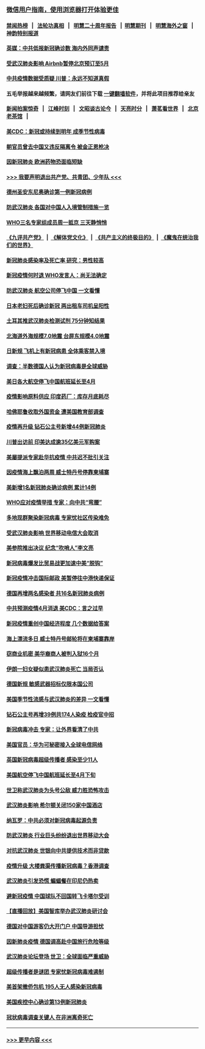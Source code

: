 ### [微信用户指南，使用浏览器打开体验更佳](https://github.com/gfw-breaker/banned-news1/blob/master/indexes/wechat-guide.md?t=0)
#### [禁闻热榜](热点新闻.md?t=0)  &nbsp;&nbsp;|&nbsp;&nbsp; [法轮功真相](https://github.com/gfw-breaker/truth/blob/master/README.md?t=0) &nbsp;&nbsp;|&nbsp;&nbsp; [明慧二十周年报告](https://github.com/gfw-breaker/mh-reports/blob/master/README.md?t=0) &nbsp;&nbsp;|&nbsp;&nbsp;[明慧期刊](https://github.com/gfw-breaker/mh-qikan) &nbsp;&nbsp;|&nbsp;&nbsp; [明慧海外之窗](https://github.com/gfw-breaker/mh-news/blob/master/README.md?t=0) &nbsp;&nbsp;|&nbsp;&nbsp; [神韵特别报道](https://github.com/gfw-breaker/mh-news/blob/master/shenyun.md?t=0)
#### [英媒：中共低报新冠确诊数 海内外同声谴责](../pages/nsc418/n11867421.md?t=02141011) 
#### [受武汉肺炎影响 Airbnb暂停北京预订至5月](../pages/nsc418/n11867428.md?t=02141011) 
#### [中共疫情数据受质疑 川普：永远不知道真假](../pages/nsc418/n11867195.md?t=02141011) 
#### 五毛举报越来越频繁，请网友们前往下载 [一键翻墙软件](https://github.com/gfw-breaker/ssr-accounts)，并将此项目推荐给亲友
#### [新闻拍案惊奇](https://github.com/gfw-breaker/banned-news1/blob/master/pages/link4.md) &nbsp;&nbsp;|&nbsp;&nbsp; [江峰时刻](https://github.com/gfw-breaker/banned-news1/blob/master/pages/link4.md) &nbsp;&nbsp;|&nbsp;&nbsp; [文昭谈古论今](https://github.com/gfw-breaker/banned-news1/blob/master/pages/link4.md) &nbsp;&nbsp;|&nbsp;&nbsp; [天亮时分](https://github.com/gfw-breaker/banned-news1/blob/master/pages/link4.md) &nbsp;&nbsp;|&nbsp;&nbsp; [萧茗看世界](https://github.com/gfw-breaker/banned-news1/blob/master/pages/link4.md) &nbsp;&nbsp;|&nbsp;&nbsp; [北京老茶馆](https://github.com/gfw-breaker/banned-news1/blob/master/pages/link4.md) &nbsp;&nbsp;|&nbsp;&nbsp; 
#### [美CDC：新冠或持续到明年 成季节性病毒](../pages/nsc418/n11867279.md?t=02141011) 
#### [朝官员曾去中国又违反隔离令 被金正恩枪决](../pages/nsc418/n11867087.md?t=02141011) 
#### [因新冠肺炎 欧洲药物恐面临短缺](../pages/nsc418/n11867036.md?t=02141011) 
#### [>>> 我要声明退出共产党、共青团、少年队 <<<](https://github.com/begood0513/goodnews/blob/master/quit/letter.md) 
#### [德州圣安东尼奥确诊第一例新冠病例](../pages/nsc418/n11867194.md?t=02141011) 
#### [防武汉肺炎 各国对中国人入境管制措施一览](../pages/nsc418/n11838726.md?t=02141011) 
#### [WHO三名专家组成员周一抵京 三天静悄悄](../pages/nsc418/n11866947.md?t=02141011) 
#### [《九评共产党》](https://github.com/begood0513/9ping.md/blob/master/README.md) &nbsp;|&nbsp; [《解体党文化》](../../../../jtdwh.md/blob/master/README.md)  &nbsp;|&nbsp; [《共产主义的终极目的》](../../../../gczydzjmd.md/blob/master/README.md) &nbsp;|&nbsp; [《魔鬼在统治我们的世界》](../../../../mgztzwmdsj.md/blob/master/README.md) 
#### [新冠肺炎感染率及死亡率 研究：男性较高](../pages/nsc418/n11866956.md?t=02141011) 
#### [新冠疫情何时退 WHO发言人：尚无法确定](../pages/nsc418/n11866864.md?t=02141011) 
#### [防武汉肺炎 航空公司停飞中国 一文看懂](../pages/nsc418/n11866800.md?t=02141011) 
#### [日本老妇死后确诊新冠 两出租车司机呈阳性](../pages/nsc418/n11866755.md?t=02141011) 
#### [土耳其推武汉肺炎检测试剂 75分钟知结果](../pages/nsc418/n11866520.md?t=02141011) 
#### [北海道外海规模7.0地震 台屏东规模4.0地震](../pages/nsc418/n11866262.md?t=02141011) 
#### [日新规 飞机上有新冠病患 全体乘客禁入境](../pages/nsc418/n11866233.md?t=02141011) 
#### [调查：半数德国人认为新冠病毒是全球威胁](../pages/nsc418/n11866687.md?t=02141011) 
#### [美日各大航空停飞中国航班延长至4月](../pages/nsc418/n11865980.md?t=02141011) 
#### [疫情影响原料供应 印度药厂：库存月底耗尽](../pages/nsc418/n11865151.md?t=02141011) 
#### [哈佛耶鲁收取外国资金 遭美国教育部调查](../pages/nsc418/n11864950.md?t=02141011) 
#### [疫情再升级 钻石公主号新增44例新冠肺炎](../pages/nsc418/n11865033.md?t=02141011) 
#### [川普出访前 印美达成逾35亿美元军购案](../pages/nsc418/n11865444.md?t=02141011) 
#### [美屡提派专家赴华抗疫情 中共迟不批引关注](../pages/nsc418/n11864719.md?t=02141011) 
#### [因疫情海上飘泊两周 威士特丹号停靠柬埔寨](../pages/nsc418/n11865007.md?t=02141011) 
#### [美新增1名新冠肺炎确诊病例 累计14例](../pages/nsc418/n11864893.md?t=02141011) 
#### [WHO应对疫情举措 专家：向中共“弯腰”](../pages/nsc418/n11864727.md?t=02141011) 
#### [多地现群聚染新冠病毒 专家忧社区传染难免](../pages/nsc418/n11864715.md?t=02141011) 
#### [受武汉肺炎影响 世界移动电信大会取消](../pages/nsc418/n11864629.md?t=02141011) 
#### [美参院推出决议 纪念“吹哨人”李文亮](../pages/nsc418/n11863852.md?t=02141011) 
#### [新冠病毒爆发比贸易战更加速中美“脱钩”](../pages/nsc418/n11864470.md?t=02141011) 
#### [新冠疫情冲击国际邮政 美暂停往中港快递保证](../pages/nsc418/n11864207.md?t=02141011) 
#### [德国再增两名感染者 共16名新冠肺炎病例](../pages/nsc418/n11864293.md?t=02141011) 
#### [中共预测疫情4月消退 美CDC：言之过早](../pages/nsc418/n11864310.md?t=02141011) 
#### [新冠疫情重创中国经济程度 几个数据给答案](../pages/nsc418/n11864203.md?t=02141011) 
#### [海上漂流多日 威士特丹号邮轮将在柬埔寨靠岸](../pages/nsc418/n11864029.md?t=02141011) 
#### [窃商业机密 美华裔商人被判入狱16个月](../pages/nsc418/n11863911.md?t=02141011) 
#### [伊朗一妇女疑似患武汉肺炎死亡 当局否认](../pages/nsc418/n11863650.md?t=02141011) 
#### [德国新规 敏感武器招标仅限本国公司](../pages/nsc418/n11863509.md?t=02141011) 
#### [美国季节性流感与武汉肺炎的差异 一文看懂](../pages/nsc418/n11862428.md?t=02141011) 
#### [钻石公主号再增39例共174人染疫 检疫官中招](../pages/nsc418/n11862422.md?t=02141011) 
#### [新冠病毒冲击 专家：让外界看清了中共](../pages/nsc418/n11862280.md?t=02141011) 
#### [美国官员：华为可秘密接入全球电信网络](../pages/nsc418/n11862122.md?t=02141011) 
#### [英国新冠病毒超级传播者 感染至少11人](../pages/nsc418/n11862023.md?t=02141011) 
#### [美国航空停飞中国航班延长至4月下旬](../pages/nsc418/n11861970.md?t=02141011) 
#### [世卫称武汉肺炎为头号公敌 威力胜恐怖攻击](../pages/nsc418/n11861982.md?t=02141011) 
#### [武汉肺炎影响 希尔顿关闭150家中国酒店](../pages/nsc418/n11859887.md?t=02141011) 
#### [纳瓦罗：中共必须对新冠病毒起源负责](../pages/nsc418/n11861810.md?t=02141011) 
#### [防武汉肺炎 行业巨头纷纷退出世界移动大会](../pages/nsc418/n11861795.md?t=02141011) 
#### [对抗武汉肺炎 世银向中共提供技术而非贷款](../pages/nsc418/n11861652.md?t=02141011) 
#### [疫情升级 大楼粪渠传播新冠病毒？香港调查](../pages/nsc418/n11861556.md?t=02141011) 
#### [武汉肺炎引发恐慌 蝙蝠餐在印尼仍热卖](../pages/nsc418/n11861352.md?t=02141011) 
#### [避新冠疫情 中国球队不回国转飞卡塔尔受训](../pages/nsc418/n11861447.md?t=02141011) 
#### [【直播回放】美国智库举办武汉肺炎研讨会](../pages/nsc418/n11859838.md?t=02141011) 
#### [德国对中国游客仍大开门户 中国导游担忧](../pages/nsc418/n11861144.md?t=02141011) 
#### [因新肺炎疫情 德国调高赴中国旅行危险等级](../pages/nsc418/n11861064.md?t=02141011) 
#### [武汉肺炎论坛登场 世卫：全球面临严重威胁](../pages/nsc418/n11860999.md?t=02141011) 
#### [超级传播者是谜团 专家忧新冠病毒难遏制](../pages/nsc418/n11859686.md?t=02141011) 
#### [美首架撤侨包机 195人无人感染新冠病毒](../pages/nsc418/n11859908.md?t=02141011) 
#### [美国疾控中心确诊第13例新冠肺炎](../pages/nsc418/n11859966.md?t=02141011) 
#### [冠状病毒调查关键人 在非洲离奇死亡](../pages/nsc418/n11859798.md?t=02141011) 

----
#### [ >>> 更早内容 <<< ](../indexes/nsc418-earlier.md)

